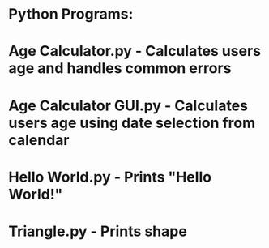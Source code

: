 # Python Programs:
# Age Calculator.py - Calculates users age and handles common errors
# Age Calculator GUI.py - Calculates users age using date selection from calendar
# Hello World.py - Prints "Hello World!"
# Triangle.py - Prints shape
